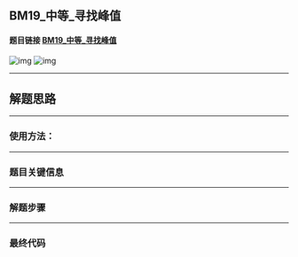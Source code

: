 ## BM19_中等_寻找峰值

#### 题目链接 [BM19_中等_寻找峰值](https://www.nowcoder.com/practice/fcf87540c4f347bcb4cf720b5b350c76?tpId=295&tqId=2227748&ru=/exam/oj&qru=/ta/format-top101/question-ranking&sourceUrl=%2Fexam%2Foj)

![img](https://i.ibb.co/RPZB3r6/20230705074235.png)
![img](https://i.ibb.co/Srt0Wp5/20230705074245.png)

---
## 解题思路
---
### 使用方法：
---
### 题目关键信息



---
### 解题步骤
---

### 最终代码
```

```